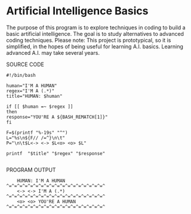 # Artificial Intelligence Basics
The purpose of this program is to explore techniques in coding to build a basic artificial intelligence.  The goal is to study alternatives to advanced coding techniques.  Please note: This project is prototypical, so it is simplified, in the hopes of being useful for learning A.I. basics.  Learning advanced A.I. may take several years.

SOURCE CODE

```
#!/bin/bash

human="I'M A HUMAN"
regex="I'M A (.*)"
title="HUMAN: $human"

if [[ $human =~ $regex ]]
then
response="YOU'RE A ${BASH_REMATCH[1]}"
fi

F=$(printf "%-19s" "^")
L="%s\n${F// /=^}\n\t"
P="\n\t$L<-> <-> $L<o> <o> $L"

printf  "$title" "$regex" "$response"
  
```  
PROGRAM OUTPUT

```
	HUMAN: I'M A HUMAN
^=^=^=^=^=^=^=^=^=^=^=^=^=^=^=^=^=^=^
	<-> <-> I'M A (.*)
^=^=^=^=^=^=^=^=^=^=^=^=^=^=^=^=^=^=^
	<o> <o> YOU'RE A HUMAN
^=^=^=^=^=^=^=^=^=^=^=^=^=^=^=^=^=^=^
	


```
